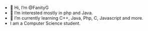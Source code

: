 - 👋 Hi, I’m @FanityG
- 👀 I’m interested mostly in php and Java.
- 🌱 I’m currently learning C++, Java, Php, C, Javascript and more.
- I am a Computer Science student.

<!---
FanityG/FanityG is a ✨ special ✨ repository because its `README.md` (this file) appears on your GitHub profile.
You can click the Preview link to take a look at your changes.
--->
